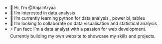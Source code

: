 - 👋 Hi, I’m @AnjaliAryaa
- 👀 I’m interested in data analysis
- 🌱 I’m currently learning python for data analysis , power bi, tableu
- 💞️ I’m looking to collaborate on data visualisation and statistical analysis
- ⚡ Fun fact: I’m a data analyst with a passion for web development. Currently building my own website to showcase my skills and projects.

<!---
AnjaliAryaa/AnjaliAryaa is a ✨ special ✨ repository because its `README.md` (this file) appears on your GitHub profile.
You can click the Preview link to take a look at your changes.
--->

